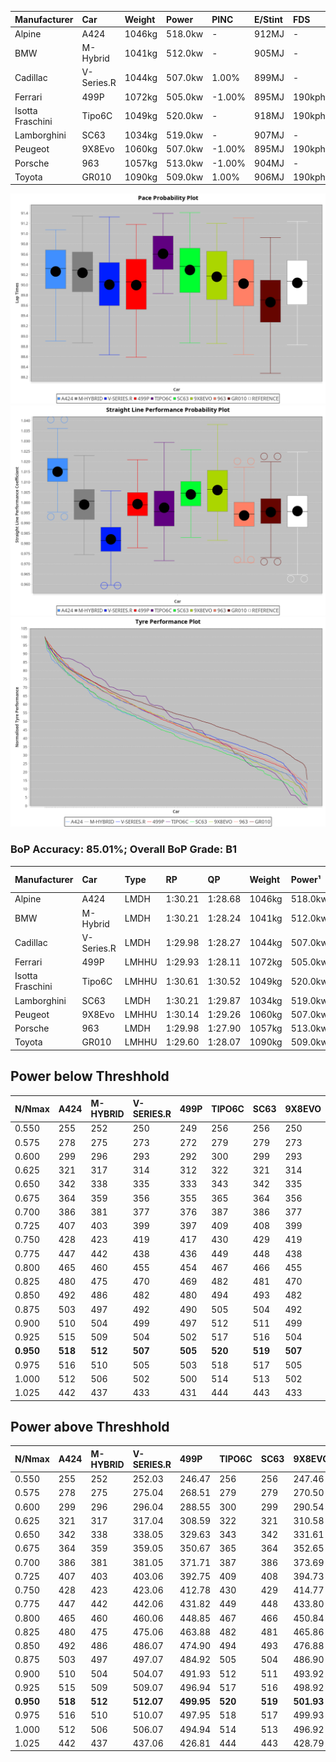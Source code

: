 | Manufacturer     | Car        | Weight | Power   | PINC    | E/Stint | FDS     |
|:-|:-|:-|:-|:-|:-|:-|
| Alpine           | A424       | 1046kg | 518.0kw |    -    | 912MJ   |    -    |
| BMW              | M-Hybrid   | 1041kg | 512.0kw |    -    | 905MJ   |    -    |
| Cadillac         | V-Series.R | 1044kg | 507.0kw | 1.00%   | 899MJ   |    -    |
| Ferrari          | 499P       | 1072kg | 505.0kw | -1.00%  | 895MJ   | 190kph  |
| Isotta Fraschini | Tipo6C     | 1049kg | 520.0kw |    -    | 918MJ   | 190kph  |
| Lamborghini      | SC63       | 1034kg | 519.0kw |    -    | 907MJ   |    -    |
| Peugeot          | 9X8Evo     | 1060kg | 507.0kw | -1.00%  | 895MJ   | 190kph  |
| Porsche          | 963        | 1057kg | 513.0kw | -1.00%  | 904MJ   |    -    |
| Toyota           | GR010      | 1090kg | 509.0kw | 1.00%   | 906MJ   | 190kph  |

![PACECHART](./IMG/ACOMETHOD.png)
![STRAIGHTLINEPERFORMANCECHART](./IMG/ACOMETHOD_sp.png)
![TYREPERFORMANCECHART](./IMG/ACOMETHOD_tw.png)

### BoP Accuracy: 85.01%; Overall BoP Grade: B1
| Manufacturer     | Car        | Type  | RP      | QP      | Weight | Power¹  | Threshhold | PINC    | Power²   | E/Stint | AVG Vmax  | FDS     | RDLC | L/Stint | BOP-Grade | Model Accuracy | Model Points | Match%  | SimDiff |
|:-|:-|:-|:-|:-|:-|:-|:-|:-|:-|:-|:-|:-|:-|:-|:-|:-|:-|:-|:-|
| Alpine           | A424       | LMDH  | 1:30.21 | 1:28.68 | 1046kg | 518.0kw | 210.0kph   |    -    | 518.00kw |  912MJ  | 326.34kph |    -    | 1.00 | 40      | ~A1       | 100.00%        | 635          | 95.70%  | #       |
| BMW              | M-Hybrid   | LMDH  | 1:30.21 | 1:28.24 | 1041kg | 512.0kw | 210.0kph   |    -    | 512.00kw |  905MJ  | 323.33kph |    -    | 1.01 | 40      | ~A1       | 100.00%        | 1696         | 100.00% | #       |
| Cadillac         | V-Series.R | LMDH  | 1:29.98 | 1:28.27 | 1044kg | 507.0kw | 210.0kph   | 1.00%   | 512.10kw |  899MJ  | 319.84kph |    -    | 1.01 | 40      | ~A1       | 98.34%         | 1841         | 97.33%  | #       |
| Ferrari          | 499P       | LMHHU | 1:29.93 | 1:28.11 | 1072kg | 505.0kw | 210.0kph   | -1.00%  | 500.00kw |  895MJ  | 320.39kph | 190kph  | 1.02 | 40      | -A2       | 100.00%        | 1773         | 93.19%  | #       |
| Isotta Fraschini | Tipo6C     | LMHHU | 1:30.61 | 1:30.52 | 1049kg | 520.0kw | 210.0kph   |    -    | 520.00kw |  918MJ  | 323.67kph | 190kph  | 1.05 | 40      | +Ω1       | 100.00%        | 66           | 27.32%  | #       |
| Lamborghini      | SC63       | LMDH  | 1:30.21 | 1:29.87 | 1034kg | 519.0kw | 210.0kph   |    -    | 519.00kw |  907MJ  | 325.41kph |    -    | 1.05 | 40      | ~A1       | 100.00%        | 504          | 100.00% | #       |
| Peugeot          | 9X8Evo     | LMHHU | 1:30.14 | 1:29.26 | 1060kg | 507.0kw | 210.0kph   | -1.00%  | 501.90kw |  895MJ  | 322.43kph | 190kph  | 0.99 | 40      | +C1       | 100.00%        | 249          | 77.77%  | #       |
| Porsche          | 963        | LMDH  | 1:29.98 | 1:27.90 | 1057kg | 513.0kw | 210.0kph   | -1.00%  | 507.90kw |  904MJ  | 321.23kph |    -    | 0.99 | 40      | ~A1       | 99.96%         | 4880         | 98.44%  | #       |
| Toyota           | GR010      | LMHHU | 1:29.60 | 1:28.07 | 1090kg | 509.0kw | 210.0kph   | 1.00%   | 514.10kw |  906MJ  | 319.98kph | 190kph  | 1.00 | 40      | -C1       | 99.96%         | 2429         | 75.34%  | #       |

## Power below Threshhold
| N/Nmax    | A424    | M-HYBRID | V-SERIES.R | 499P    | TIPO6C  | SC63    | 9X8EVO  | 963     | GR010   |
|:-|:-|:-|:-|:-|:-|:-|:-|:-|:-|
|  0.550    |  255    |  252     |  250       |  249    |  256    |  256    |  250    |  253    |  251    |
|  0.575    |  278    |  275     |  273       |  272    |  279    |  279    |  273    |  276    |  274    |
|  0.600    |  299    |  296     |  293       |  292    |  300    |  299    |  293    |  296    |  294    |
|  0.625    |  321    |  317     |  314       |  312    |  322    |  321    |  314    |  317    |  315    |
|  0.650    |  342    |  338     |  335       |  333    |  343    |  342    |  335    |  338    |  336    |
|  0.675    |  364    |  359     |  356       |  355    |  365    |  364    |  356    |  360    |  357    |
|  0.700    |  386    |  381     |  377       |  376    |  387    |  386    |  377    |  382    |  379    |
|  0.725    |  407    |  403     |  399       |  397    |  409    |  408    |  399    |  403    |  400    |
|  0.750    |  428    |  423     |  419       |  417    |  430    |  429    |  419    |  424    |  421    |
|  0.775    |  447    |  442     |  438       |  436    |  449    |  448    |  438    |  443    |  440    |
|  0.800    |  465    |  460     |  455       |  454    |  467    |  466    |  455    |  461    |  457    |
|  0.825    |  480    |  475     |  470       |  469    |  482    |  481    |  470    |  476    |  472    |
|  0.850    |  492    |  486     |  482       |  480    |  494    |  493    |  482    |  487    |  484    |
|  0.875    |  503    |  497     |  492       |  490    |  505    |  504    |  492    |  498    |  494    |
|  0.900    |  510    |  504     |  499       |  497    |  512    |  511    |  499    |  505    |  501    |
|  0.925    |  515    |  509     |  504       |  502    |  517    |  516    |  504    |  510    |  506    |
| **0.950** | **518** | **512**  | **507**    | **505** | **520** | **519** | **507** | **513** | **509** |
|  0.975    |  516    |  510     |  505       |  503    |  518    |  517    |  505    |  511    |  507    |
|  1.000    |  512    |  506     |  502       |  500    |  514    |  513    |  502    |  507    |  504    |
|  1.025    |  442    |  437     |  433       |  431    |  444    |  443    |  433    |  438    |  435    |

## Power above Threshhold
| N/Nmax    | A424    | M-HYBRID | V-SERIES.R | 499P       | TIPO6C  | SC63    | 9X8EVO     | 963        | GR010      |
|:-|:-|:-|:-|:-|:-|:-|:-|:-|:-|
|  0.550    |  255    |  252     |  252.03    |  246.47    |  256    |  256    |  247.46    |  250.43    |  253.04    |
|  0.575    |  278    |  275     |  275.04    |  268.51    |  279    |  279    |  270.50    |  273.47    |  276.05    |
|  0.600    |  299    |  296     |  296.04    |  288.55    |  300    |  299    |  290.54    |  293.50    |  297.05    |
|  0.625    |  321    |  317     |  317.04    |  308.59    |  322    |  321    |  310.58    |  314.54    |  318.06    |
|  0.650    |  342    |  338     |  338.05    |  329.63    |  343    |  342    |  331.61    |  335.57    |  339.06    |
|  0.675    |  364    |  359     |  359.05    |  350.67    |  365    |  364    |  352.65    |  356.61    |  361.06    |
|  0.700    |  386    |  381     |  381.05    |  371.71    |  387    |  386    |  373.69    |  377.65    |  383.07    |
|  0.725    |  407    |  403     |  403.06    |  392.75    |  409    |  408    |  394.73    |  399.68    |  404.07    |
|  0.750    |  428    |  423     |  423.06    |  412.78    |  430    |  429    |  414.77    |  419.72    |  425.07    |
|  0.775    |  447    |  442     |  442.06    |  431.82    |  449    |  448    |  433.80    |  438.75    |  444.08    |
|  0.800    |  465    |  460     |  460.06    |  448.85    |  467    |  466    |  450.84    |  455.78    |  462.08    |
|  0.825    |  480    |  475     |  475.06    |  463.88    |  482    |  481    |  465.86    |  470.81    |  477.08    |
|  0.850    |  492    |  486     |  486.07    |  474.90    |  494    |  493    |  476.88    |  482.83    |  488.09    |
|  0.875    |  503    |  497     |  497.07    |  484.92    |  505    |  504    |  486.90    |  492.84    |  499.09    |
|  0.900    |  510    |  504     |  504.07    |  491.93    |  512    |  511    |  493.92    |  499.86    |  506.09    |
|  0.925    |  515    |  509     |  509.07    |  496.94    |  517    |  516    |  498.92    |  504.86    |  511.09    |
| **0.950** | **518** | **512**  | **512.07** | **499.95** | **520** | **519** | **501.93** | **507.87** | **514.09** |
|  0.975    |  516    |  510     |  510.07    |  497.95    |  518    |  517    |  499.93    |  505.87    |  512.09    |
|  1.000    |  512    |  506     |  506.07    |  494.94    |  514    |  513    |  496.92    |  502.86    |  508.09    |
|  1.025    |  442    |  437     |  437.06    |  426.81    |  444    |  443    |  428.79    |  433.74    |  439.08    |
